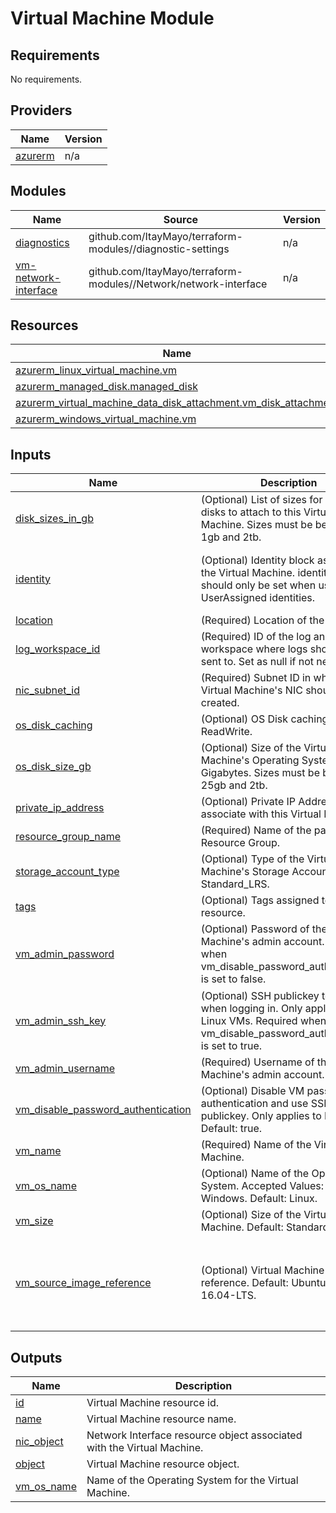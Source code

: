 <!-- BEGIN_TF_DOCS -->
# Virtual Machine Module

## Requirements

No requirements.

## Providers

| Name | Version |
|------|---------|
| <a name="provider_azurerm"></a> [azurerm](#provider\_azurerm) | n/a |

## Modules

| Name | Source | Version |
|------|--------|---------|
| <a name="module_diagnostics"></a> [diagnostics](#module\_diagnostics) | github.com/ItayMayo/terraform-modules//diagnostic-settings | n/a |
| <a name="module_vm-network-interface"></a> [vm-network-interface](#module\_vm-network-interface) | github.com/ItayMayo/terraform-modules//Network/network-interface | n/a |

## Resources

| Name | Type |
|------|------|
| [azurerm_linux_virtual_machine.vm](https://registry.terraform.io/providers/hashicorp/azurerm/latest/docs/resources/linux_virtual_machine) | resource |
| [azurerm_managed_disk.managed_disk](https://registry.terraform.io/providers/hashicorp/azurerm/latest/docs/resources/managed_disk) | resource |
| [azurerm_virtual_machine_data_disk_attachment.vm_disk_attachment](https://registry.terraform.io/providers/hashicorp/azurerm/latest/docs/resources/virtual_machine_data_disk_attachment) | resource |
| [azurerm_windows_virtual_machine.vm](https://registry.terraform.io/providers/hashicorp/azurerm/latest/docs/resources/windows_virtual_machine) | resource |

## Inputs

| Name | Description | Type | Default | Required |
|------|-------------|------|---------|:--------:|
| <a name="input_disk_sizes_in_gb"></a> [disk\_sizes\_in\_gb](#input\_disk\_sizes\_in\_gb) | (Optional) List of sizes for additional disks to attach to this Virtual Machine. Sizes must be between 1gb and 2tb. | `list(number)` | <pre>[<br>  -1<br>]</pre> | no |
| <a name="input_identity"></a> [identity](#input\_identity) | (Optional) Identity block assigned to the Virtual Machine. identity\_ids field should only be set when using UserAssigned identities. | <pre>object({<br>    type         = string<br>    identity_ids = optional(list(string))<br>  })</pre> | `null` | no |
| <a name="input_location"></a> [location](#input\_location) | (Required) Location of the resource. | `string` | n/a | yes |
| <a name="input_log_workspace_id"></a> [log\_workspace\_id](#input\_log\_workspace\_id) | (Required) ID of the log analytics workspace where logs should be sent to. Set as null if not needed. | `string` | n/a | yes |
| <a name="input_nic_subnet_id"></a> [nic\_subnet\_id](#input\_nic\_subnet\_id) | (Required) Subnet ID in which the Virtual Machine's NIC should be created. | `string` | n/a | yes |
| <a name="input_os_disk_caching"></a> [os\_disk\_caching](#input\_os\_disk\_caching) | (Optional) OS Disk caching. Default: ReadWrite. | `string` | `"ReadWrite"` | no |
| <a name="input_os_disk_size_gb"></a> [os\_disk\_size\_gb](#input\_os\_disk\_size\_gb) | (Optional) Size of the Virtual Machine's Operating System disk in Gigabytes. Sizes must be between 25gb and 2tb. | `number` | `-1` | no |
| <a name="input_private_ip_address"></a> [private\_ip\_address](#input\_private\_ip\_address) | (Optional) Private IP Address to associate with this Virtual Machine. | `string` | `null` | no |
| <a name="input_resource_group_name"></a> [resource\_group\_name](#input\_resource\_group\_name) | (Required) Name of the parent Resource Group. | `string` | n/a | yes |
| <a name="input_storage_account_type"></a> [storage\_account\_type](#input\_storage\_account\_type) | (Optional) Type of the Virtual Machine's Storage Account. Default: Standard\_LRS. | `string` | `"Standard_LRS"` | no |
| <a name="input_tags"></a> [tags](#input\_tags) | (Optional) Tags assigned to the resource. | `map(string)` | `null` | no |
| <a name="input_vm_admin_password"></a> [vm\_admin\_password](#input\_vm\_admin\_password) | (Optional) Password of the Virtual Machine's admin account. Required when vm\_disable\_password\_authentication is set to false. | `string` | `null` | no |
| <a name="input_vm_admin_ssh_key"></a> [vm\_admin\_ssh\_key](#input\_vm\_admin\_ssh\_key) | (Optional) SSH publickey to use when logging in. Only applies to Linux VMs. Required when vm\_disable\_password\_authentication is set to true. | <pre>object({<br>    username   = string<br>    public_key = string<br>  })</pre> | `null` | no |
| <a name="input_vm_admin_username"></a> [vm\_admin\_username](#input\_vm\_admin\_username) | (Required) Username of the Virtual Machine's admin account. | `string` | n/a | yes |
| <a name="input_vm_disable_password_authentication"></a> [vm\_disable\_password\_authentication](#input\_vm\_disable\_password\_authentication) | (Optional) Disable VM password authentication and use SSH publickey. Only applies to Linux VMs. Default: true. | `bool` | `true` | no |
| <a name="input_vm_name"></a> [vm\_name](#input\_vm\_name) | (Required) Name of the Virtual Machine. | `string` | n/a | yes |
| <a name="input_vm_os_name"></a> [vm\_os\_name](#input\_vm\_os\_name) | (Optional) Name of the Operating System. Accepted Values: Linux, Windows. Default: Linux. | `string` | `"Linux"` | no |
| <a name="input_vm_size"></a> [vm\_size](#input\_vm\_size) | (Optional) Size of the Virtual Machine. Default: Standard\_D2s\_v3. | `string` | `"Standard_D2s_v3"` | no |
| <a name="input_vm_source_image_reference"></a> [vm\_source\_image\_reference](#input\_vm\_source\_image\_reference) | (Optional) Virtual Machine OS image reference. Default: UbuntuServer 16.04-LTS. | <pre>object({<br>    publisher = string<br>    offer     = string<br>    sku       = string<br>    version   = string<br>  })</pre> | <pre>{<br>  "offer": "UbuntuServer",<br>  "publisher": "Canonical",<br>  "sku": "16.04-LTS",<br>  "version": "latest"<br>}</pre> | no |

## Outputs

| Name | Description |
|------|-------------|
| <a name="output_id"></a> [id](#output\_id) | Virtual Machine resource id. |
| <a name="output_name"></a> [name](#output\_name) | Virtual Machine resource name. |
| <a name="output_nic_object"></a> [nic\_object](#output\_nic\_object) | Network Interface resource object associated with the Virtual Machine. |
| <a name="output_object"></a> [object](#output\_object) | Virtual Machine resource object. |
| <a name="output_vm_os_name"></a> [vm\_os\_name](#output\_vm\_os\_name) | Name of the Operating System for the Virtual Machine. |
<!-- END_TF_DOCS -->